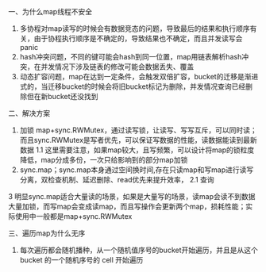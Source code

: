 一、为什么map线程不安全
1. 多协程对map读写的时候会有数据竞态的问题，导致最后的结果和执行顺序有关，由于协程执行顺序是不确定的，导致结果也不确定，而且并发读写会panic
2. hash冲突问题，不同的键可能会hash到同一位置，map用链表解析hash冲突，在并发情况下涉及链表的修改可能会数据丢失、覆盖
3. 动态扩容问题，map在达到一定条件，会触发双倍扩容，bucket的迁移是渐进式的，当迁移bucket的时候会将旧bucket标记为删除，并发情况查询已经删除但在新bucket还没找到

二、解决方案
1. 加锁 map+sync.RWMutex，通过读写锁，让读写、写写互斥，可以同时读；而且sync.RWMutex是写者优先，可以保证写数据的性能，读数据能读到最新数据
1.1 这里需要注意，如果map较大，且写频繁，可以设计将map的锁粒度降低，map分成多份，一次只给影响到的部分map加锁
2. sync.map；sync.map本身通过空间换时间,存在只读map和写map进行读写分离，双检查机制、延迟删除、read优先来提升效率，
2.1 查询


3 明显sync.map适合大量读的场景，如果是大量写的场景，读map会读不到数据大量加锁，而写map会变成读map，而且写操作会更新两个map，损耗性能；实际使用中一般都是map+sync.RWMutex

三、遍历map为什么无序
1. 每次遍历都会随机播种，从一个随机值序号的bucket开始遍历，并且是从这个 bucket 的一个随机序号的 cell 开始遍历